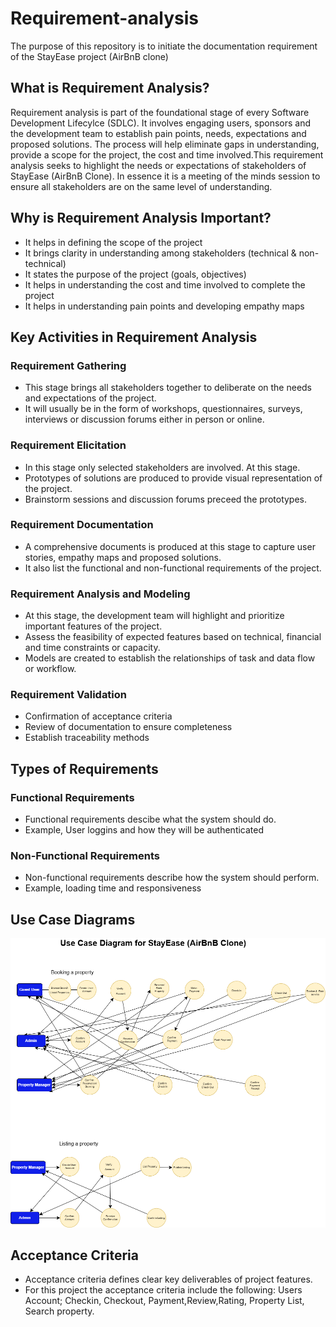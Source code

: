 # Requirement-analysis
The purpose of this repository is to initiate the documentation requirement of the StayEase project (AirBnB clone)
## What is Requirement Analysis?
Requirement analysis is part of the foundational stage of every Software Development Lifecylce (SDLC). It involves engaging users, sponsors and the development team to establish pain points, needs, expectations and proposed solutions. The process will help eliminate gaps in understanding, provide a scope for the project, the cost and time involved.This requirement analysis seeks to highlight the needs or expectations of stakeholders of StayEase (AirBnB Clone). In essence it is a meeting of the minds session to ensure all stakeholders are on the same level of understanding.
## Why is Requirement Analysis Important?
- It helps in defining the scope of the project
- It brings clarity in understanding among stakeholders (technical & non-technical)
- It states the purpose of the project (goals, objectives)
- It helps in understanding the cost and time involved to complete the project
- It helps in understanding pain points and developing empathy maps
## Key Activities in Requirement Analysis
### Requirement Gathering
- This stage brings all stakeholders together to deliberate on the needs and expectations of the project.
- It will usually be in the form of workshops, questionnaires, surveys, interviews or discussion forums either in person or online.
### Requirement Elicitation
- In this stage only selected stakeholders are involved. At this stage.
- Prototypes of solutions are produced to provide visual representation of the project.
- Brainstorm sessions and discussion forums preceed the prototypes.
### Requirement Documentation
- A comprehensive documents is produced at this stage to capture user stories, empathy maps and proposed solutions.
- It also list the functional and non-functional requirements of the project.
### Requirement Analysis and Modeling
- At this stage, the development team will highlight and prioritize important features of the project.
- Assess the feasibility of expected features based on technical, financial and time constraints or capacity.
- Models are created to establish the relationships of task and data flow or workflow.
### Requirement Validation
- Confirmation of acceptance criteria
- Review of documentation to ensure completeness
- Establish traceability methods
## Types of Requirements
### Functional Requirements
- Functional requirements descibe what the system should do.
- Example, User loggins and how they will be authenticated
### Non-Functional Requirements
- Non-functional requirements describe how the system should perform.
- Example, loading time and responsiveness
## Use Case Diagrams
![alx-booking-uc.png](alx-booking-uc.png)
## Acceptance Criteria
- Acceptance criteria defines clear key deliverables of project features.
- For this project the acceptance criteria include the following: Users Account; Checkin, Checkout, Payment,Review,Rating, Property List, Search property.





